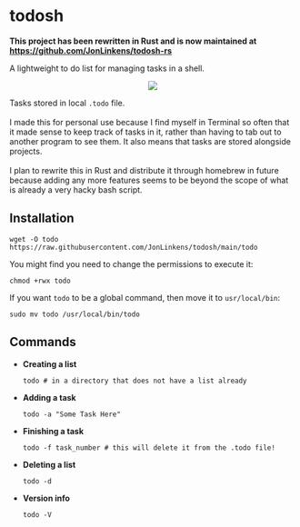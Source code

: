 # todosh
**This project has been rewritten in Rust and is now maintained at https://github.com/JonLinkens/todosh-rs**

A lightweight to do list for managing tasks in a shell.  

<p align="center">
  <img src="https://i.ibb.co/Drqt65X/Screenshot-2022-05-13-at-18-06-36.png">
</p>


Tasks stored in local `.todo` file.  
<br/>
I made this for personal use because I find myself in Terminal so often that it made sense to keep track of tasks in it, rather than having to tab out to another program to see them. It also means that tasks are stored alongside projects.  
\
I plan to rewrite this in Rust and distribute it through homebrew in future because adding any more features seems to be beyond the scope of what is already a very hacky bash script.


## Installation

```shell
wget -O todo https://raw.githubusercontent.com/JonLinkens/todosh/main/todo
```

You might find you need to change the permissions to execute it:
```shell
chmod +rwx todo
```
If you want ``todo`` to be a global command, then move it to ``usr/local/bin``:
```shell
sudo mv todo /usr/local/bin/todo
```

## Commands

- **Creating a list**  
  ```shell
  todo # in a directory that does not have a list already
  ```
- **Adding a task**
  ```shell
  todo -a "Some Task Here"
  ```
- **Finishing a task**  
  ```shell
  todo -f task_number # this will delete it from the .todo file!
  ```
- **Deleting a list**
  ```shell
  todo -d 
  ```
- **Version info**
  ```shell
  todo -V
  ```
